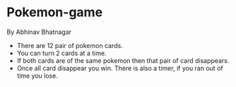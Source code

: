 # Pokemon-game

By Abhinav Bhatnagar
<br/>

<ul>
  <li>There are 12 pair of pokemon cards.</li>
  <li>You can turn 2 cards at a time.</li>
  <li>If both cards are of the same pokemon then that pair of card disappears.</li>
  <li>Once all card disappear you win. There is also a timer, if you ran out of time you lose.</li>
</ul>
